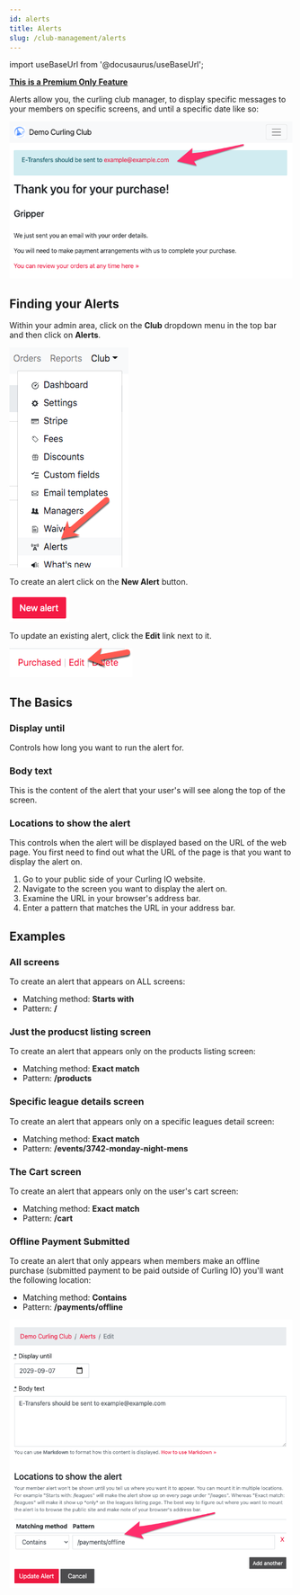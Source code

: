 ```yaml
---
id: alerts
title: Alerts
slug: /club-management/alerts
---
```

import useBaseUrl from '@docusaurus/useBaseUrl';

**[This is a Premium Only Feature](/docs/getting-started/premium)**

Alerts allow you, the curling club manager, to display specific messages to your members on specific screens, and until a specific date like so:

![Alert Displayed](/img/docs/club-management/alerts/offline-payment-alert-display.png)


## Finding your Alerts

Within your admin area, click on the **Club** dropdown menu in the top bar and then click on **Alerts**.

![Navigation](/img/docs/club-management/alerts/navigation.png)

To create an alert click on the **New Alert** button.

![New](/img/docs/club-management/alerts/new.png)

To update an existing alert, click the **Edit** link next to it.

![Edit](/img/docs/club-management/shared/edit.png)


## The Basics


### Display until

Controls how long you want to run the alert for.


### Body text

This is the content of the alert that your user's will see along the top of the screen.

### Locations to show the alert

This controls when the alert will be displayed based on the URL of the web page.
You first need to find out what the URL of the page is that you want to display the alert on.

1. Go to your public side of your Curling IO website.
2. Navigate to the screen you want to display the alert on.
3. Examine the URL in your browser's address bar.
4. Enter a pattern that matches the URL in your address bar.


## Examples

### All screens

To create an alert that appears on ALL screens:

* Matching method: **Starts with**
* Pattern: **/**


### Just the producst listing screen

To create an alert that appears only on the products listing screen:

* Matching method: **Exact match**
* Pattern: **/products**


### Specific league details screen

To create an alert that appears only on a specific leagues detail screen:

* Matching method: **Exact match**
* Pattern: **/events/3742-monday-night-mens**


### The Cart screen

To create an alert that appears only on the user's cart screen:

* Matching method: **Exact match**
* Pattern: **/cart**


### Offline Payment Submitted

To create an alert that only appears when members make an offline purchase (submitted payment to be paid outside of Curling IO) you'll want the following location:

* Matching method: **Contains**
* Pattern: **/payments/offline**

![Alert Setup](/img/docs/club-management/alerts/offline-payment-alert-setup.png)
